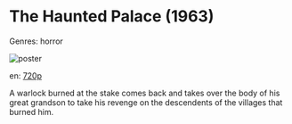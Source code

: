 # The Haunted Palace (1963)

Genres: horror

![poster](http://image.tmdb.org/t/p/w500/aEEsSoqjOtOippdV5Okq0TD20gz.jpg)

en:
  [720p](magnet:?xt=urn:btih:226A35A5E47BEE58E746139738E77ED10B81EC1E&tr=udp://glotorrents.pw:6969/announce&tr=udp://tracker.opentrackr.org:1337/announce&tr=udp://torrent.gresille.org:80/announce&tr=udp://tracker.openbittorrent.com:80&tr=udp://tracker.coppersurfer.tk:6969&tr=udp://tracker.leechers-paradise.org:6969&tr=udp://p4p.arenabg.ch:1337&tr=udp://tracker.internetwarriors.net:1337)
  


A warlock burned at the stake comes back and takes over the body of his great grandson to take his revenge on the descendents of the villages that burned him.